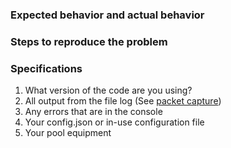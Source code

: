 ### Expected behavior and actual behavior

### Steps to reproduce the problem

### Specifications

1. What version of the code are you using?
1. All output from the file log (See [packet capture](https://github.com/tagyoureit/nodejs-poolController/wiki/How-to-capture-all-packets-for-issue-resolution))
1. Any errors that are in the console
1. Your config.json or in-use configuration file
1. Your pool equipment
